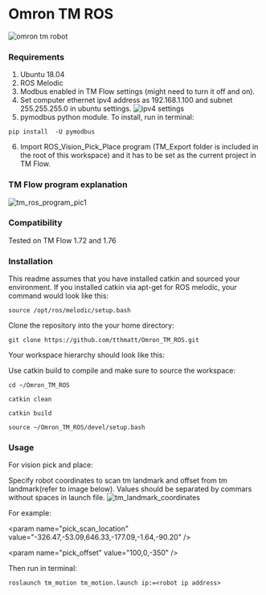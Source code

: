 # Omron TM ROS
![omron tm robot](http://www.ia.omron.com/Images/l_3739-13-287289-198x198.jpg "omron tm robot")
### Requirements
1. Ubuntu 18.04
2. ROS Melodic
3. Modbus enabled in TM Flow settings (might need to turn it off and on).
4. Set computer ethernet ipv4 address as 192.168.1.100 and subnet 255.255.255.0 in ubuntu settings.
![ipv4 settings](https://user-images.githubusercontent.com/8951670/73414272-40f9ae80-4349-11ea-90aa-3d5ec7d12a5c.png)
5. pymodbus python module. To install, run in terminal:
```
pip install  -U pymodbus
```
6. Import ROS_Vision_Pick_Place program (TM_Export folder is included in the root of this workspace) and it has to be set as the current project in TM Flow.

### TM Flow program explanation 
![tm_ros_program_pic1](https://user-images.githubusercontent.com/8951670/73413992-74880900-4348-11ea-88c0-7152199c0be8.png)

### Compatibility

Tested on TM Flow 1.72 and 1.76

### Installation

This readme assumes that you have installed catkin and sourced your environment. If you installed catkin via apt-get for ROS melodic, your command would look like this:
```
source /opt/ros/melodic/setup.bash
```
Clone the repository into the your home directory:
```
git clone https://github.com/tthmatt/Omron_TM_ROS.git
```
Your workspace hierarchy should look like this:



Use catkin build to compile and make sure to source the workspace:
```
cd ~/Omron_TM_ROS

catkin clean

catkin build

source ~/Omron_TM_ROS/devel/setup.bash
```

### Usage
For vision pick and place:

Specify robot coordinates to scan tm landmark and offset from tm landmark(refer to image below). Values should be separated by commars without spaces in launch file. 
![tm_landmark_coordinates](https://user-images.githubusercontent.com/8951670/73336836-dba4af80-42ad-11ea-8c8e-25acb1e09006.png)

For example: 

\<param name="pick_scan_location" value="-326.47,-53.09,646.33,-177.09,-1.64,-90.20" />

\<param name="pick_offset" value="100,0,-350" />

Then run in terminal: 
```
roslaunch tm_motion tm_motion.launch ip:=<robot ip address>
```

